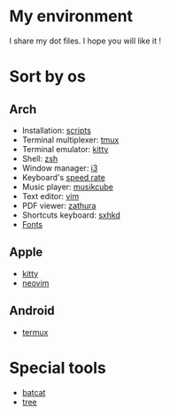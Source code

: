 # My environment

I share my dot files. I hope you will like it !

# Sort by os

## Arch

* Installation: [scripts](arch/installation)
* Terminal multiplexer: [tmux](arch/tmux)
* Terminal emulator: [kitty](arch/kitty)
* Shell: [zsh](arch/ohmyzsh)
* Window manager: [i3](arch/i3)
* Keyboard's [speed rate](arch/tools)
* Music player: [musikcube](https://github.com/clangen/musikcube)
* Text editor: [vim](arch/vimrc)
* PDF viewer: [zathura](arch/zathura)
* Shortcuts keyboard: [sxhkd](arch/sxhkd)
* [Fonts](arch/fonts)


## Apple

* [kitty](apple/kitty/README.md)
* [neovim](apple/nvim/README.md)


## Android

* [termux](./android/README.md)


# Special tools

* [batcat](https://github.com/sharkdp/bat)
* [tree](https://linux.die.net/man/1/tree)
